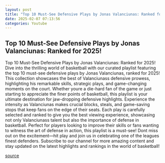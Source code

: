 ```yaml
---
layout: post
title: "Top 10 Must-See Defensive Plays by Jonas Valanciunas: Ranked for 2025!"
date: 2025-02-07 07:13:56
categories: Youtube
---
```


## Top 10 Must-See Defensive Plays by Jonas Valanciunas: Ranked for 2025!

Top 10 Must-See Defensive Plays by Jonas Valanciunas: Ranked for 2025!
Dive into the thrilling world of basketball with our curated playlist featuring the top 10 must-see defensive plays by Jonas Valanciunas, ranked for 2025! This collection showcases the best of Valanciunass defensive prowess, highlighting his remarkable skills, strategic plays, and game-changing moments on the court.
Whether youre a die-hard fan of the game or just starting to appreciate the finer points of basketball, this playlist is your ultimate destination for jaw-dropping defensive highlights. Experience the intensity as Valanciunas makes crucial blocks, steals, and game-saving stops that keep fans on the edge of their seats.
Each play is carefully selected and ranked to give you the best viewing experience, showcasing not only Valanciunass talent but also the importance of defense in basketball. Perfect for players looking to improve their skills or fans wanting to witness the art of defense in action, this playlist is a must-see!
Dont miss out on the excitement—hit play and join us in celebrating one of the leagues finest defenders. Subscribe to our channel for more amazing content and stay updated on the latest highlights and rankings in the world of basketball!

[source](https://www.youtube.com/playlist?list=PLKE2N6tdCjXcprKdPb_-hONHvs22H_sHS)